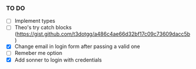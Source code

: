 ### TO DO

- [ ] Implement types
- [ ] Theo's try catch blocks (https://gist.github.com/t3dotgg/a486c4ae66d32bf17c09c73609dacc5b)
- [x] Change email in login form after passing a valid one
- [ ] Remeber me option
- [x] Add sonner to login with credentials
